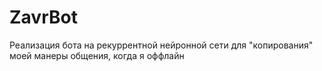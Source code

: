 # ZavrBot
Реализация бота на рекуррентной нейронной сети для "копирования" моей манеры общения, когда я оффлайн  
